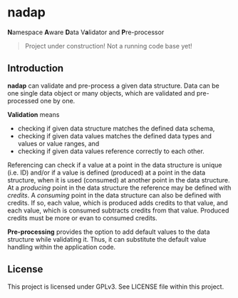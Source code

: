 # nadap

**N**amespace **A**ware **D**ata V**a**lidator and **P**re-processor

> Project under construction!
> Not a running code base yet!

## Introduction

**nadap** can validate and pre-process a given data structure.
Data can be one single data object or many objects,
which are validated and pre-processed one by one.

**Validation** means

- checking if given data structure matches the defined data schema,
- checking if given data values matches the defined data types
and values or value ranges, and
- checking if given data values reference correctly to each other.

Referencing can check if a value at a point in the data structure
is unique (i.e. ID)
and/or if a value is defined (produced) at a point in the data
structure, when it is used (consumed) at another point in the data structure.
At a *producing* point in the data structure the reference may be defined
with *credits*.
A *consuming* point in the data structure can also be defined with credits. If so,
each value, which is produced adds credits to that value, and each value, which
is consumed subtracts credits from that value. Produced credits must be more or evan
to consumed credits.

**Pre-processing** provides the option to add default values to
the data structure while validating it. Thus, it can substitute
the default value handling within the application code.

## License

This project is licensed under GPLv3.
See LICENSE file within this project.
